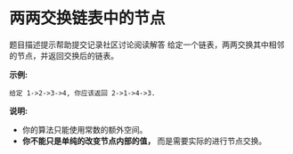 # 两两交换链表中的节点
题目描述提示帮助提交记录社区讨论阅读解答
给定一个链表，两两交换其中相邻的节点，并返回交换后的链表。

**示例:**

    给定 1->2->3->4, 你应该返回 2->1->4->3.

**说明:**

+ 你的算法只能使用常数的额外空间。
+ **你不能只是单纯的改变节点内部的值，** 而是需要实际的进行节点交换。